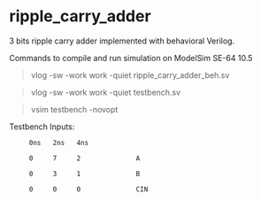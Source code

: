 # ripple_carry_adder

3 bits ripple carry adder implemented with behavioral Verilog.

Commands to compile and run simulation on ModelSim SE-64 10.5
>vlog -sw -work work -quiet ripple_carry_adder_beh.sv

>vlog -sw -work work -quiet testbench.sv

>vsim testbench -novopt


Testbench Inputs:

         0ns   2ns   4ns
      
         0     7     2              A

         0     3     1              B

         0     0     0              CIN

